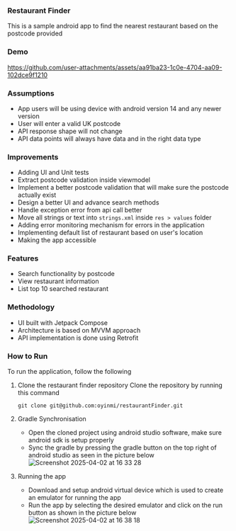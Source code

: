 ### Restaurant Finder
This is a sample android app to find the nearest restaurant based on the postcode provided


### Demo
https://github.com/user-attachments/assets/aa91ba23-1c0e-4704-aa09-102dce9f1210


### Assumptions
- App users will be using device with android version 14 and any newer version
- User will enter a valid UK postcode
- API response shape will not change
- API data points will always have data and in the right data type

### Improvements
- Adding UI and Unit tests
- Extract postcode validation inside viewmodel
- Implement a better postcode validation that will make sure the postcode actually exist
- Design a better UI and advance search methods
- Handle exception error from api call better
- Move all strings or text into `strings.xml` inside `res > values` folder
- Adding error monitoring mechanism for errors in the application
- Implementing default list of restaurant based on user's location
- Making the app accessible

### Features
- Search functionality by postcode
- View restaurant information
- List top 10 searched restaurant

### Methodology
- UI built with Jetpack Compose
- Architecture is based on MVVM approach
- API implementation is done using Retrofit

### How to Run
To run the application, follow the following
1. Clone the restaurant finder repository
    Clone the repository by running this command
    ```
    git clone git@github.com:oyinmi/restaurantFinder.git
    ```

2. Gradle Synchronisation
    - Open the cloned project using android studio software, make sure android sdk is setup properly
    - Sync the gradle by pressing the gradle button on the top right of android studio as seen in the picture below
    ![Screenshot 2025-04-02 at 16 33 28](https://github.com/user-attachments/assets/cb608f8a-b58d-4d5d-bddc-42389529a69d)

3. Running the app
    - Download and setup android virtual device which is used to create an emulator for running the app
    - Run the app by selecting the desired emulator and click on the run button as shown in the picture below
    ![Screenshot 2025-04-02 at 16 38 18](https://github.com/user-attachments/assets/b1594992-aac4-4203-ae73-ab87800bed9c)


